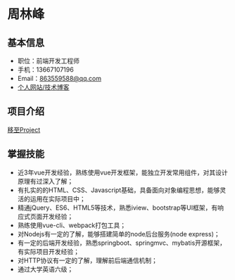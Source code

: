 # 周林峰

## 基本信息
- 职位：前端开发工程师
- 手机：13667107196
- Email：863559588@qq.com
- [个人网站/技术博客](http://brownhu.site)

## 项目介绍

[移至Project](/guide/)


## 掌握技能

- 近3年vue开发经验，熟练使用vue开发框架，能独立开发常用组件，对其设计原理有过深入了解；
- 有扎实的的HTML、CSS、Javascript基础，具备面向对象编程思想，能够灵活的运用在实际项目中；
- 精通jQuery、ES6、HTML5等技术，熟悉iview、bootstrap等UI框架，有响应式页面开发经验；
- 熟练使用vue-cli、webpack打包工具；
- 对Nodejs有一定的了解，能够搭建简单的node后台服务(node express)；
- 有一定的后端开发经验，熟悉springboot、springmvc、mybatis开源框架，有实际项目开发经验；
- 对HTTP协议有一定的了解，理解前后端通信机制；
- 通过大学英语六级；